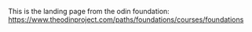 This is the landing page from the odin foundation:
https://www.theodinproject.com/paths/foundations/courses/foundations
